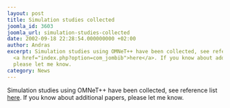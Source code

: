 ```yaml
---
layout: post
title: Simulation studies collected
joomla_id: 3603
joomla_url: simulation-studies-collected
date: 2002-09-18 22:28:54.000000000 +02:00
author: Andras
excerpt: Simulation studies using OMNeT++ have been collected, see reference list
  <a href="index.php?option=com_jombib">here</a>. If you know about additional papers,
  please let me know.
category: News
---
```

Simulation studies using OMNeT++ have been collected, see reference list <a href="index.php?option=com_jombib">here</a>. If you know about additional papers, please let me know.
